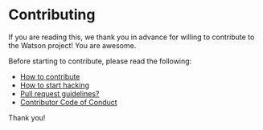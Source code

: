 # Contributing

If you are reading this, we thank you in advance for willing to contribute to the Watson project! You are awesome.

Before starting to contribute, please read the following:

* [How to contribute](https://tailordev.github.io/Watson/contributing/how-to/)
* [How to start hacking](https://tailordev.github.io/Watson/contributing/hack/)
* [Pull request guidelines?](https://tailordev.github.io/Watson/contributing/pr-guidelines/)
* [Contributor Code of Conduct](https://tailordev.github.io/Watson/contributing/coc/)

Thank you!
